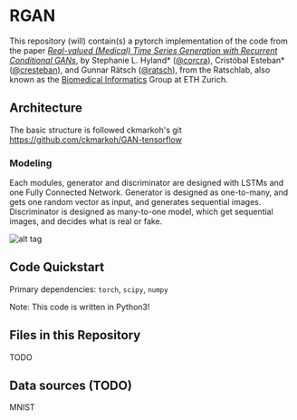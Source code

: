 # RGAN

This repository (will) contain(s) a pytorch implementation of the code from the paper
_[Real-valued (Medical) Time Series Generation with Recurrent Conditional GANs](https://arxiv.org/abs/1706.02633)_, 
by Stephanie L. Hyland* ([@corcra](https://github.com/corcra)), Cristóbal Esteban* 
([@cresteban](https://github.com/cresteban)), and Gunnar Rätsch ([@ratsch](https://github.com/ratsch)), 
from the Ratschlab, also known as the [Biomedical Informatics](http://bmi.inf.ethz.ch/) Group at ETH Zurich.

## Architecture

The basic structure is followed ckmarkoh's git https://github.com/ckmarkoh/GAN-tensorflow

### Modeling
Each modules, generator and discriminator are designed with LSTMs and one Fully Connected Network.
Generator is designed as one-to-many, and gets one random vector as input, and generates sequential images.
Discriminator is designed as many-to-one model, which get sequential images, and decides what is real or fake.

![alt tag](https://github.com/jaesik817/SequentialData-GAN/blob/master/figures/model.png)

## Code Quickstart

Primary dependencies: `torch`, `scipy`, `numpy`

Note: This code is written in Python3!

## Files in this Repository

TODO

## Data sources (TODO)

MNIST
